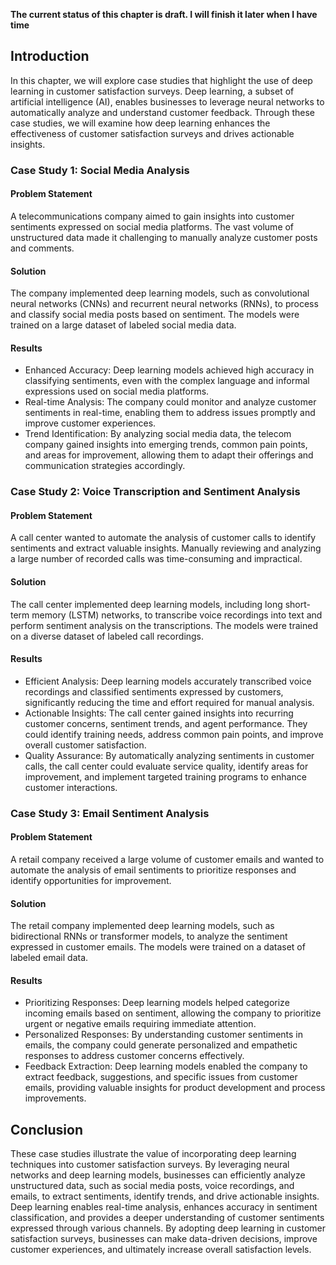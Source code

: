 **The current status of this chapter is draft. I will finish it later when I have time**

Introduction
------------

In this chapter, we will explore case studies that highlight the use of deep learning in customer satisfaction surveys. Deep learning, a subset of artificial intelligence (AI), enables businesses to leverage neural networks to automatically analyze and understand customer feedback. Through these case studies, we will examine how deep learning enhances the effectiveness of customer satisfaction surveys and drives actionable insights.

### Case Study 1: Social Media Analysis

#### Problem Statement

A telecommunications company aimed to gain insights into customer sentiments expressed on social media platforms. The vast volume of unstructured data made it challenging to manually analyze customer posts and comments.

#### Solution

The company implemented deep learning models, such as convolutional neural networks (CNNs) and recurrent neural networks (RNNs), to process and classify social media posts based on sentiment. The models were trained on a large dataset of labeled social media data.

#### Results

* Enhanced Accuracy: Deep learning models achieved high accuracy in classifying sentiments, even with the complex language and informal expressions used on social media platforms.
* Real-time Analysis: The company could monitor and analyze customer sentiments in real-time, enabling them to address issues promptly and improve customer experiences.
* Trend Identification: By analyzing social media data, the telecom company gained insights into emerging trends, common pain points, and areas for improvement, allowing them to adapt their offerings and communication strategies accordingly.

### Case Study 2: Voice Transcription and Sentiment Analysis

#### Problem Statement

A call center wanted to automate the analysis of customer calls to identify sentiments and extract valuable insights. Manually reviewing and analyzing a large number of recorded calls was time-consuming and impractical.

#### Solution

The call center implemented deep learning models, including long short-term memory (LSTM) networks, to transcribe voice recordings into text and perform sentiment analysis on the transcriptions. The models were trained on a diverse dataset of labeled call recordings.

#### Results

* Efficient Analysis: Deep learning models accurately transcribed voice recordings and classified sentiments expressed by customers, significantly reducing the time and effort required for manual analysis.
* Actionable Insights: The call center gained insights into recurring customer concerns, sentiment trends, and agent performance. They could identify training needs, address common pain points, and improve overall customer satisfaction.
* Quality Assurance: By automatically analyzing sentiments in customer calls, the call center could evaluate service quality, identify areas for improvement, and implement targeted training programs to enhance customer interactions.

### Case Study 3: Email Sentiment Analysis

#### Problem Statement

A retail company received a large volume of customer emails and wanted to automate the analysis of email sentiments to prioritize responses and identify opportunities for improvement.

#### Solution

The retail company implemented deep learning models, such as bidirectional RNNs or transformer models, to analyze the sentiment expressed in customer emails. The models were trained on a dataset of labeled email data.

#### Results

* Prioritizing Responses: Deep learning models helped categorize incoming emails based on sentiment, allowing the company to prioritize urgent or negative emails requiring immediate attention.
* Personalized Responses: By understanding customer sentiments in emails, the company could generate personalized and empathetic responses to address customer concerns effectively.
* Feedback Extraction: Deep learning models enabled the company to extract feedback, suggestions, and specific issues from customer emails, providing valuable insights for product development and process improvements.

Conclusion
----------

These case studies illustrate the value of incorporating deep learning techniques into customer satisfaction surveys. By leveraging neural networks and deep learning models, businesses can efficiently analyze unstructured data, such as social media posts, voice recordings, and emails, to extract sentiments, identify trends, and drive actionable insights. Deep learning enables real-time analysis, enhances accuracy in sentiment classification, and provides a deeper understanding of customer sentiments expressed through various channels. By adopting deep learning in customer satisfaction surveys, businesses can make data-driven decisions, improve customer experiences, and ultimately increase overall satisfaction levels.
